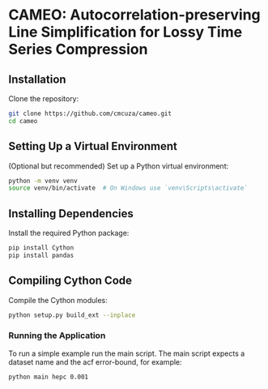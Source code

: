 # CAMEO: Autocorrelation-preserving Line Simplification for Lossy Time Series Compression 

## Installation

Clone the repository:

```bash
git clone https://github.com/cmcuza/cameo.git
cd cameo
```

## Setting Up a Virtual Environment
(Optional but recommended) Set up a Python virtual environment:

```bash
python -m venv venv
source venv/bin/activate  # On Windows use `venv\Scripts\activate`
```
## Installing Dependencies

Install the required Python package:
```bash
pip install Cython
pip install pandas
```

## Compiling Cython Code

Compile the Cython modules:

```bash
python setup.py build_ext --inplace
```

### Running the Application

To run a simple example run the main script. The main script expects a dataset name and the acf error-bound, for example:

```bash
python main hepc 0.001
```






